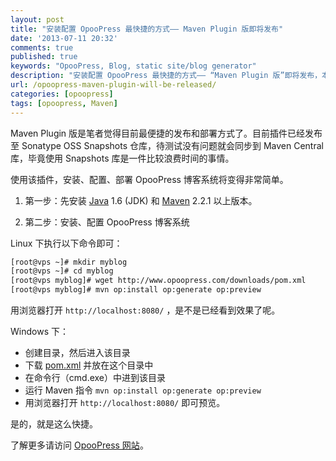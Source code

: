 ```yaml
---
layout: post
title: "安装配置 OpooPress 最快捷的方式—— Maven Plugin 版即将发布"
date: '2013-07-11 20:32'
comments: true
published: true
keywords: "OpooPress, Blog, static site/blog generator"
description: "安装配置 OpooPress 最快捷的方式—— “Maven Plugin 版”即将发布，本文预览该版本用法。"
url: /opoopress-maven-plugin-will-be-released/
categories: [opoopress]
tags: [opoopress, Maven]
---
```


Maven Plugin 版是笔者觉得目前最便捷的发布和部署方式了。目前插件已经发布至 Sonatype OSS Snapshots 仓库，待测试没有问题就会同步到 Maven Central 库，毕竟使用 Snapshots 库是一件比较浪费时间的事情。

使用该插件，安装、配置、部署 OpooPress 博客系统将变得非常简单。

1. 第一步：先安装 [Java](http://www.oracle.com/technetwork/java/) 1.6 (JDK) 和 [Maven](http://maven.apache.org/download.cgi#Installation) 2.2.1 以上版本。

2. 第二步：安装、配置 OpooPress 博客系统

Linux 下执行以下命令即可：

```bash
[root@vps ~]# mkdir myblog
[root@vps ~]# cd myblog
[root@vps myblog]# wget http://www.opoopress.com/downloads/pom.xml
[root@vps myblog]# mvn op:install op:generate op:preview
```
用浏览器打开 `http://localhost:8080/` ，是不是已经看到效果了呢。 



Windows 下：
   * 创建目录，然后进入该目录
   * 下载 [pom.xml](http://www.opoopress.com/downloads/pom.xml) 并放在这个目录中
   * 在命令行（cmd.exe）中进到该目录
   * 运行 Maven 指令 `mvn op:install op:generate op:preview`
   * 用浏览器打开 `http://localhost:8080/` 即可预览。

是的，就是这么快捷。

了解更多请访问 [OpooPress 网站](http://www.opoopress.com/)。
